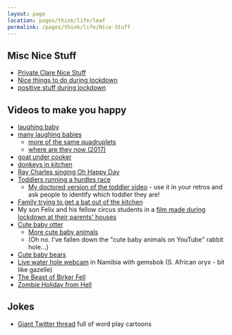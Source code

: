 ```yaml
---
layout: page
location: pages/think/life/leaf
permalink: /pages/think/life/Nice-Stuff
---
```


## Misc Nice Stuff

- [Private Clare Nice Stuff](https://github.com/claresudbery/clare-tech/blob/master/organising/private/nice-stuff.md)
- [Nice things to do during lockdown](/pages/think/life/health-stuff/Covid#nice-things-to-do-during-lockdown)
- [positive stuff during lockdown](/pages/think/life/health-stuff/Covid#positive-stuff)

## Videos to make you happy

- [laughing baby](https://www.youtube.com/watch?v=p-DpKeDbpBU)
- [many laughing babies](https://www.youtube.com/watch?v=qBay1HrK8WU)
    - [more of the same quadruplets](https://www.youtube.com/watch?v=zZH0sNsaAz4)
    - [where are they now (2017)](https://www.huffpost.com/entry/laughing-quadruplets-now-in-high-school_n_58a5f7a6e4b045cd34bfb3bf)
- [goat under cooker](https://www.facebook.com/watch/?v=255153025785280)
- [donkeys in kitchen](https://twitter.com/oldhamvending/status/1325468674564698112?s=20)
- [Ray Charles singing Oh Happy Day](https://www.youtube.com/watch?v=wv5n_eCGkvM)
- [Toddlers running a hurdles race](https://twitter.com/FillWerrell/status/1358558415447093251?s=20)
    - [My doctored version of the toddler video](https://1drv.ms/u/s!Ai_8rS1F4L_uiJpM0t3F26onxyE4rg?e=2orNCa) - use it in your retros and ask people to identify which toddler they are!
- [Family trying to get a bat out of the kitchen](https://www.facebook.com/watch/?v=4328725070507983)
- My son Felix and his fellow circus students in a [film made during lockdown at their parents' houses](https://www.youtube.com/watch?v=QElwaOYX2Hs)
- [Cute baby otter](https://youtu.be/Yl6zZEHBHwE)
    - [More cute baby animals](https://www.youtube.com/watch?v=z8_PAuaQ9SE)
    - (Oh no. I've fallen down the "cute baby animals on YouTube" rabbit hole...)
- [Cute baby bears](https://www.youtube.com/watch?v=HCyzLlv3dNU)
- [Live water hole webcam](https://www.youtube.com/watch?v=ydYDqZQpim8) in Namibia with gemsbok (S. African oryx - bit like gazelle)
- [The Beast of Birker Fell](https://www.youtube.com/watch?v=5pF7rxjKD04)
- [Zombie Holiday from Hell](https://youtu.be/WLG4anfU218?si=2gyodrd9z4liVkTM)

## Jokes

- [Giant Twitter thread](https://twitter.com/Ciara87C/status/1368206672280293378?s=20) full of word play cartoons
